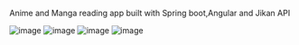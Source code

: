 Anime and Manga reading app built with Spring boot,Angular and Jikan API

![image](https://github.com/tstojanovic8232/tim27-sbnz2023/assets/103071674/4713190d-bacd-45f0-82e7-8ac3f7899f58)
![image](https://github.com/tstojanovic8232/tim27-sbnz2023/assets/103071674/5b333ace-03b1-4d3e-aa04-8448ea3b41aa)
![image](https://github.com/tstojanovic8232/tim27-sbnz2023/assets/103071674/630b8fa5-f814-4c86-bcce-3dd290bb2646)
![image](https://github.com/tstojanovic8232/tim27-sbnz2023/assets/103071674/09219ac9-f50d-44dd-97c4-ea23aa88156a)

